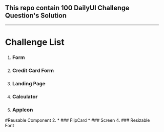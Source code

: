 ## This repo contain 100 DailyUI Challenge Question's Solution
---
# Challenge List
1. ### Form
2. ### Credit Card Form
3. ### Landing Page
4. ### Calculator
5. ### AppIcon
#Reusable Component
2. * ### FlipCard 
    * ### Screen
4. ### Resizable Font